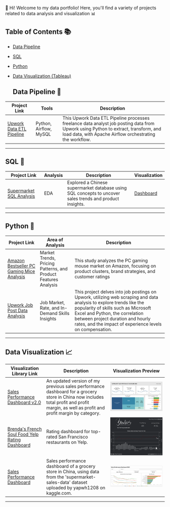 👋 Hi! Welcome to my data portfolio! Here, you'll find a variety of projects related to data analysis and visualization 📊

## Table of Contents 📚

- [Data Pipeline](#data-pipeline)
- [SQL](#sql)
- [Python](#python)
- [Data Visualization (Tableau)](#data-visualization)

  ## Data Pipeline 🔄

| Project Link | Tools | Description |
|---|---|---|
|[Upwork Data ETL Pipeline](https://github.com/raufh10/upwork_etl_pipeline)|Python, Airflow, MySQL|This Upwork Data ETL Pipeline processes freelance data analyst job posting data from Upwork using Python to extract, transform, and load data, with Apache Airflow orchestrating the workflow.|
***

## SQL 📝

| Project Link | Analysis | Description | Visualization |
|---|---|---|---|
|[Supermarket SQL Analysis](https://github.com/raufh10/supermarket_data_analysis_sql)|EDA|Explored a Chinese supermarket database using SQL concepts to uncover sales trends and product insights.|[Dashboard](https://public.tableau.com/views/SalesPerformanceDashboardv2_0/Dashboard?:language=en-US&:sid=&:display_count=n&:origin=viz_share_link)|

***

## Python 🐍

| Project Link | Area of Analysis | Description |
|---|---|---|
| [Amazon Bestseller PC Gaming Mice Analysis](https://github.com/raufh10/Amazon_Gaming_Mice_Data_Analysis) | Market Trends, Pricing Patterns, and Product Features Analysis | This study analyzes the PC gaming mouse market on Amazon, focusing on product clusters, brand strategies, and customer ratings |
| [Upwork Job Post Data Analysis](https://github.com/raufh10/Upwork_Job_Data_Analysis) | Job Market, Rate, and In-Demand Skills Insights | This project delves into job postings on Upwork, utilizing web scraping and data analysis to explore trends like the popularity of skills such as Microsoft Excel and Python, the correlation between project duration and hourly rates, and the impact of experience levels on compensation. |

***

## Data Visualization 📈

| Visualization Library Link | Description | Visualization Preview
|---|---|---|
| [Sales Performance Dashboard v2.0](https://public.tableau.com/views/SalesPerformanceDashboardv2_0/Dashboard?:language=en-US&:sid=&:display_count=n&:origin=viz_share_link) | An updated version of my previous sales performance dashboard for a grocery store in China now includes total profit and profit margin, as well as profit and profit margin by category. | ![Sales Performance Dashboard v.2](/img/sales_performance_dashboard_2.png) |
| [Brenda's French Soul Food Yelp Rating Dashboard](https://public.tableau.com/views/BrendasFrenchSoulFoodYelpRatingDashboard/Dashboard?:language=en-US&:sid=&:display_count=n&:origin=viz_share_link) | Rating dashboard for top-rated San Francisco restaurants on Yelp. | ![Brenda's French Soul Food Yelp Rating Dashboard](/img/brenda's_french_soul_food_yelp_rating_dashboard.png) |
| [Sales Performance Dashboard](https://public.tableau.com/views/SalesPerformanceDashboard_17003520540570/Dashboard?:language=en-US&:sid=&:display_count=n&:origin=viz_share_link) | Sales performance dashboard of a grocery store in China, using data from the 'supermarket-sales-data' dataset uploaded by yapwh1208 on kaggle.com. | ![Sales Performance Dashboard v.1](/img/sales_performance_dashboard_1.png) |

***
